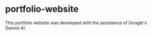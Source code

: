 # portfolio-website

This portfolio website was developed with the assistance of Google's Gemini AI.
